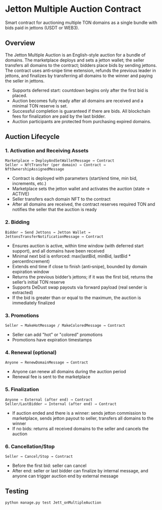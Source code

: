 # Jetton Multiple Auction Contract

Smart contract for auctioning multiple TON domains as a single bundle with bids paid in jettons (USDT or WEB3).

## Overview

The Jetton Multiple Auction is an English-style auction for a bundle of domains. The marketplace deploys and sets a jetton wallet; the seller transfers all domains to the contract; bidders place bids by sending jettons. The contract uses anti‑snipe time extension, refunds the previous leader in jettons, and finalizes by transferring all domains to the winner and paying the seller in jettons.

- Supports deferred start: countdown begins only after the first bid is placed.
- Auction becomes fully ready after all domains are received and a minimal TON reserve is set.
- Successful completion is guaranteed if there are bids. All blockchain fees for finalization are paid by the last bidder.
- Auction participants are protected from purchasing expired domains.

## Auction Lifecycle

### 1. Activation and Receiving Assets
```
Marketplace → DeployAndSetWalletMessage → Contract
Seller → NftTransfer (per domain) → Contract → NftOwnershipAssignedMessage
```
- Contract is deployed with parameters (start/end time, min bid, increments, etc.)
- Marketplace sets the jetton wallet and activates the auction (state → ACTIVE)
- Seller transfers each domain NFT to the contract
- After all domains are received, the contract reserves required TON and notifies the seller that the auction is ready

### 2. Bidding
```
Bidder → Send Jettons → Jetton Wallet → JettonsTransferNotificationMessage → Contract
```
- Ensures auction is active, within time window (with deferred start support), and all domains have been received
- Minimal next bid is enforced: max(lastBid, minBid, lastBid * percentIncrement)
- Extends end time if close to finish (anti‑snipe), bounded by domain expiration window
- Returns the previous bidder’s jettons; if it was the first bid, returns the seller’s initial TON reserve
- Supports DeDust swap payouts via forward payload (real sender is extracted)
- If the bid is greater than or equal to the maximum, the auction is immediately finalized

### 3. Promotions
```
Seller → MakeHotMessage / MakeColoredMessage → Contract
```
- Seller can add "hot" or "colored" promotions
- Promotions have expiration timestamps

### 4. Renewal (optional)
```
Anyone → RenewDomainMessage → Contract
```
- Anyone can renew all domains during the auction period
- Renewal fee is sent to the marketplace

### 5. Finalization
```
Anyone → External (after end) → Contract
Seller/LastBidder → Internal (after end) → Contract
```
- If auction ended and there is a winner: sends jetton commission to marketplace, sends jetton payout to seller, transfers all domains to the winner
- If no bids: returns all received domains to the seller and cancels the auction

### 6. Cancellation/Stop
```
Seller → Cancel/Stop → Contract
```
- Before the first bid: seller can cancel
- After end: seller or last bidder can finalize by internal message, and anyone can trigger auction end by external message

## Testing

```shell
python manage.py test Jett_onMultipleAuction
```
